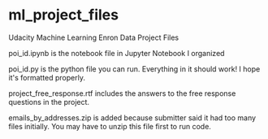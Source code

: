 # ml_project_files
Udacity Machine Learning Enron Data Project Files

poi_id.ipynb is the notebook file in Jupyter Notebook I organized

poi_id.py is the python file you can run. Everything in it should work! I hope it's formatted properly.

project_free_response.rtf includes the answers to the free response questions in the project. 

emails_by_addresses.zip is added because submitter said it had too many files initially. You may have to unzip this file first to run code.

